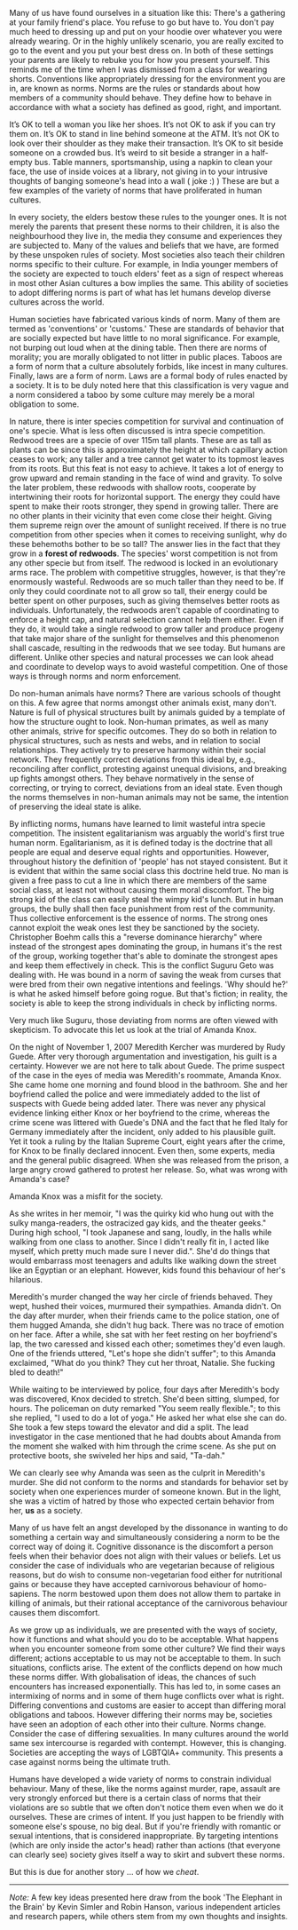 
Many of us have found ourselves in a situation like this: There's a gathering at your family friend's place. You refuse to go but have to. You don't pay much heed to dressing up and put on your hoodie over whatever you were already wearing. Or in the highly unlikely scenario, you are really excited to go to the event and you put your best dress on. In both of these settings your parents are likely to rebuke you for how you present yourself. 
This reminds me of the time when I was dismissed from a class for wearing shorts.
Conventions like appropriately dressing for the environment you are in, are known as norms.
Norms are the rules or standards about how members of a community should behave.
They define how to behave in accordance with what a society has defined as good, right, and important.

It’s OK to tell a woman you like her shoes. It’s not OK to ask if you can try them on. It’s OK to stand in line behind someone at the ATM. It’s not OK to look over their shoulder as they make their transaction. It’s OK to sit beside someone on a crowded bus. It’s weird to sit beside a stranger in a half-empty bus. Table manners, sportsmanship, using a napkin to clean your face, the use of inside voices at a library, not giving in to your intrusive thoughts of banging someone's head into a wall ( joke :) ) These are but a few examples of the variety of norms that have proliferated in human cultures.

In every society, the elders bestow these rules to the younger ones. It is not merely the parents that present these norms to their children, it is also the neighbourhood they live in, the media they consume and experiences they are subjected to. Many of the values and beliefs that we have, are formed by these unspoken rules of society. 
Most societies also teach their children norms specific to their culture. For example, in India younger members of the society are expected to touch elders' feet as a sign of respect whereas in most other Asian cultures a bow implies the same. This ability of societies to adopt differing norms is part of what has let humans develop diverse cultures across the world. 

Human societies have fabricated various kinds of norm. Many of them are termed as 'conventions' or 'customs.' These are standards of behavior that are socially expected but have little to no moral significance. For example, not burping out loud when at the dining table. 
Then there are norms of morality; you are morally obligated to not litter in public places. 
Taboos are a form of norm that a culture absolutely forbids, like incest in many cultures.
Finally, laws are a form of norm. Laws are a formal body of rules enacted by a society. It is to be duly noted here that this classification is very vague and a norm considered a taboo by some culture may merely be a moral obligation to some.

In nature, there is inter species competition for survival and continuation of one's specie. What is less often discussed is intra specie competition. 
Redwood trees are a specie of over 115m tall plants. These are as tall as plants can be since this is approximately the height at which capillary action ceases to work; any taller and a tree cannot get water to its topmost leaves from its roots. 
But this feat is not easy to achieve. It takes a lot of energy to grow upward and remain standing in the face of wind and gravity. To solve the later problem, these redwoods with shallow roots, cooperate by intertwining their roots for horizontal support. The energy they could have spent to make their roots stronger, they spend in growing taller.
There are no other plants in their vicinity that even come close their height. Giving them supreme reign over the amount of sunlight received.
If there is no true competition from other species when it comes to receiving sunlight, why do these behemoths bother to be so tall?
The answer lies in the fact that they grow in a **forest of redwoods**. The species' worst competition is not from any other specie but from itself. The redwood is locked in an evolutionary arms race. 
The problem with competitive struggles, however, is that they're enormously wasteful. Redwoods are so much taller than they need to be. If only they could coordinate not to all grow so tall, their energy could be better spent on other purposes, such as giving themselves better roots as individuals. 
Unfortunately, the redwoods aren't capable of coordinating to enforce a height cap, and natural selection cannot help them either. Even if they do, it would take a single redwood to grow taller and produce progeny that take major share of the sunlight for themselves and this phenomenon shall cascade, resulting in the redwoods that we see today. But humans are different. Unlike other species and natural processes we can look ahead and coordinate to develop ways to avoid wasteful competition. One of those ways is through norms and norm enforcement.

Do non-human animals have norms? There are various schools of thought on this. A few agree that norms amongst other animals exist, many don't.
Nature is full of physical structures built by animals guided by a template of how the structure ought to look. Non-human primates, as well as many other animals, strive for specific outcomes. They do so both in relation to physical structures, such as nests and webs, and in relation to social relationships. They actively try to preserve harmony within their social network. They frequently correct deviations from this ideal by, e.g., reconciling after conflict, protesting against unequal divisions, and breaking up fights amongst others. They behave normatively in the sense of correcting, or trying to correct, deviations from an ideal state. Even though the norms themselves in non-human animals may not be same, the intention of preserving the ideal state is alike.

By inflicting norms, humans have learned to limit wasteful intra specie competition. The insistent egalitarianism was arguably the world's first true human norm. Egalitarianism, as it is defined today is the doctrine that all people are equal and deserve equal rights and opportunities. 
However, throughout history the definition of 'people' has not stayed consistent. But it is evident that within the same social class this doctrine held true. No man is given a free pass to cut a line in which there are members of the same social class, at least not without causing them moral discomfort. The big strong kid of the class can easily steal the wimpy kid's lunch. But in human groups, the bully shall then face punishment from rest of the community. Thus collective enforcement is the essence of norms. The strong ones cannot exploit the weak ones lest they be sanctioned by the society. 
Christopher Boehm calls this a "reverse dominance hierarchy" where instead of the strongest apes dominating the group, in humans it's the rest of the group, working together that's able to dominate the strongest apes and keep them effectively in check. 
This is the conflict Suguru Geto was dealing with. He was bound in a norm of saving the weak from curses that were bred from their own negative intentions and feelings. 'Why should he?' is what he asked himself before going rogue. But that's fiction; in reality, the society is able to  keep the strong individuals in check by inflicting norms.

Very much like Suguru, those deviating from norms are often viewed with skepticism. To advocate this let us look at the trial of Amanda Knox.

On the night of November 1, 2007 Meredith Kercher was murdered by Rudy Guede. After very thorough argumentation and investigation, his guilt is a certainty. However we are not here to talk about Guede. The prime suspect of the case in the eyes of media was Meredith's roommate, Amanda Knox. She came home one morning and found blood in the bathroom. She and her boyfriend called the police and were immediately added to the list of suspects with Guede being added later. There was never any physical evidence linking either Knox or her boyfriend to the crime, whereas the crime scene was littered with Guede's DNA and the fact that he fled Italy for Germany immediately after the incident, only added to his plausible guilt. Yet it took a ruling by the Italian Supreme Court, eight years after the crime, for Knox to be finally declared innocent. Even then, some experts, media and the general public disagreed. When she was released from the prison, a large angry crowd gathered to protest her release. So, what was wrong with Amanda's case?

Amanda Knox was a misfit for the society. 

As she writes in her memoir, "I was the quirky kid who hung out with the sulky manga-readers, the ostracized gay kids, and the theater geeks." During high school, "I took Japanese and sang, loudly, in the halls while walking from one class to another. Since I didn't really fit in, I acted like myself, which pretty much made sure I never did.". She'd do things that would embarrass most teenagers and adults like walking down the street like an Egyptian or an elephant. However, kids found this behaviour of her's hilarious.

Meredith's murder changed the way her circle of friends behaved. They wept, hushed their voices, murmured their sympathies. Amanda didn't. On the day after murder, when their friends came to the police station, one of them hugged Amanda, she didn't hug back. There was no trace of emotion on her face. After a while, she sat with her feet resting on her boyfriend's lap, the two caressed and kissed each other; sometimes they'd even laugh. One of the friends uttered, "Let's hope she didn't suffer"; to this Amanda exclaimed, "What do you think? They cut her throat, Natalie. She fucking bled to death!"

While waiting to be interviewed by police, four days after Meredith's body was discovered, Knox decided to stretch. She'd been sitting, slumped, for hours. The policeman on duty remarked "You seem really flexible."; to this she replied, "I used to do a lot of yoga." He asked her what else she can do. She took a few steps toward the elevator and did a split. 
The lead investigator in the case mentioned that he had doubts about Amanda from the moment she walked with him through the crime scene. As she put on protective boots, she swiveled her hips and said, "Ta-dah."

We can clearly see why Amanda was seen as the culprit in Meredith's murder. She did not conform to the norms and standards for behavior set by society when one experiences murder of someone known. But in the light, she was a victim of hatred by those who expected certain behavior from her, **us** as a society. 

Many of us have felt an angst developed by the dissonance in wanting to do something a certain way and simultaneously considering a norm to be the correct way of doing it. 
Cognitive dissonance is the discomfort a person feels when their behavior does not align with their values or beliefs. Let us consider the case of individuals who are vegetarian because of religious reasons, but do wish to consume non-vegetarian food either for nutritional gains or because they have accepted carnivorous behaviour of homo-sapiens. The norm bestowed upon them does not allow them to partake in killing of animals, but their rational acceptance of the carnivorous behaviour causes them discomfort. 

As we grow up as individuals, we are presented with the ways of society, how it functions and what should you do to be acceptable. What happens when you encounter someone from some other culture? We find their ways different; actions acceptable to us may not be acceptable to them. In such situations, conflicts arise. The extent of the conflicts depend on how much these norms differ. With globalisation of ideas, the chances of such encounters has increased exponentially. This has led to, in some cases an intermixing of norms and in some of them huge conflicts over what is right. Differing conventions and customs are easier to accept than differing moral obligations and taboos. However differing their norms may be, societies have seen an adoption of each other into their culture. Norms change.
Consider the case of differing sexualities. In many cultures around the world same sex intercourse is regarded with contempt. However, this is changing. Societies are accepting the ways of LGBTQIA+ community. This presents a case against norms being the ultimate truth.

Humans have developed a wide variety of norms to constrain individual behaviour. Many of these, like the norms against murder, rape, assault are very strongly enforced but there is a certain class of norms that their violations are so subtle that we often don't notice them even when we do it ourselves. These are crimes of intent. If you just happen to be friendly with someone else's spouse, no big deal. But if you're friendly with romantic or sexual intentions, that is considered inappropriate. 
By targeting intentions (which are only inside the actor's head) rather than actions (that everyone can clearly see) society gives itself a way to skirt and subvert these norms. 

But this is due for another story ... of how we *cheat*.

---
*Note:* A few key ideas presented here draw from the book 'The Elephant in the Brain' by Kevin Simler and Robin Hanson, various independent articles and research papers, while others stem from my own thoughts and insights.